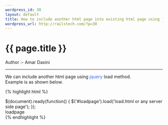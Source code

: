 ```yaml
--- 
wordpress_id: 30
layout: default
title: How to include another html page into existing html page using jquery
wordpress_url: http://railstech.com/?p=30
---
```

<h1 class="page-title">{{ page.title }}</h1>
<span class="author">Author :- Amar Daxini </span>
<br />
<hr />
We can include another html page using<span style="color: #3366ff;"> jquery </span> load method.<br />
Example is as shown below.

<br />

{% highlight html %}
<html xmlns="http://www.w3.org/1999/xhtml"> 
 <head> 
     <title>Loading an Html page</title>
     <script src="jquery.js" type="text/javascript"></script>
       $(document).ready(function() {
            $('#loadpage').load('load.html or any server side page');
        });
     </script>
 </head>
 <body>
    <div>loadpage</div> 
 </body>
</html>
{% endhighlight %}
<br />
